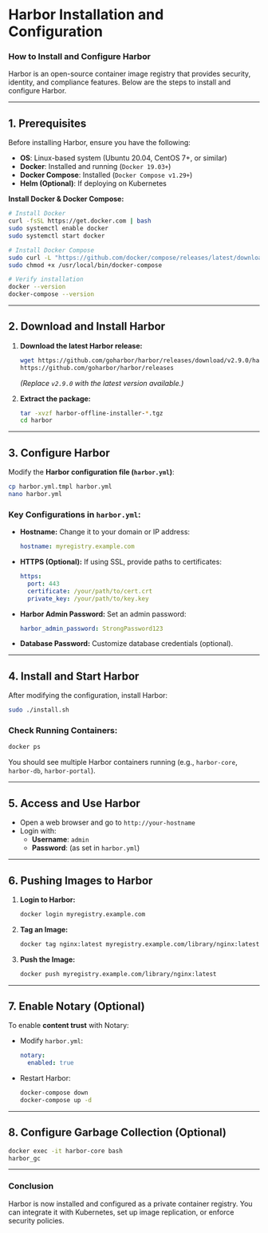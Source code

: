 # Harbor Installation and Configuration
### **How to Install and Configure Harbor**

Harbor is an open-source container image registry that provides security, identity, and compliance features. Below are the steps to install and configure Harbor.

---

## **1. Prerequisites**
Before installing Harbor, ensure you have the following:

- **OS**: Linux-based system (Ubuntu 20.04, CentOS 7+, or similar)
- **Docker**: Installed and running (`Docker 19.03+`)
- **Docker Compose**: Installed (`Docker Compose v1.29+`)
- **Helm (Optional)**: If deploying on Kubernetes

**Install Docker & Docker Compose:**
```bash
# Install Docker
curl -fsSL https://get.docker.com | bash
sudo systemctl enable docker
sudo systemctl start docker

# Install Docker Compose
sudo curl -L "https://github.com/docker/compose/releases/latest/download/docker-compose-$(uname -s)-$(uname -m)" -o /usr/local/bin/docker-compose
sudo chmod +x /usr/local/bin/docker-compose

# Verify installation
docker --version
docker-compose --version
```

---

## **2. Download and Install Harbor**
1. **Download the latest Harbor release:**
   ```bash
   wget https://github.com/goharbor/harbor/releases/download/v2.9.0/harbor-offline-installer-v2.9.0.tgz
   https://github.com/goharbor/harbor/releases
   ```
   *(Replace `v2.9.0` with the latest version available.)*

2. **Extract the package:**
   ```bash
   tar -xvzf harbor-offline-installer-*.tgz
   cd harbor
   ```

---

## **3. Configure Harbor**
Modify the **Harbor configuration file (`harbor.yml`)**:

```bash
cp harbor.yml.tmpl harbor.yml
nano harbor.yml
```

### **Key Configurations in `harbor.yml`:**
- **Hostname:** Change it to your domain or IP address:
  ```yaml
  hostname: myregistry.example.com
  ```
- **HTTPS (Optional):** If using SSL, provide paths to certificates:
  ```yaml
  https:
    port: 443
    certificate: /your/path/to/cert.crt
    private_key: /your/path/to/key.key
  ```
- **Harbor Admin Password:** Set an admin password:
  ```yaml
  harbor_admin_password: StrongPassword123
  ```
- **Database Password:** Customize database credentials (optional).

---

## **4. Install and Start Harbor**
After modifying the configuration, install Harbor:

```bash
sudo ./install.sh
```

### **Check Running Containers:**
```bash
docker ps
```
You should see multiple Harbor containers running (e.g., `harbor-core`, `harbor-db`, `harbor-portal`).

---

## **5. Access and Use Harbor**
- Open a web browser and go to `http://your-hostname`
- Login with:
  - **Username**: `admin`
  - **Password**: (as set in `harbor.yml`)

---

## **6. Pushing Images to Harbor**
1. **Login to Harbor:**
   ```bash
   docker login myregistry.example.com
   ```
2. **Tag an Image:**
   ```bash
   docker tag nginx:latest myregistry.example.com/library/nginx:latest
   ```
3. **Push the Image:**
   ```bash
   docker push myregistry.example.com/library/nginx:latest
   ```

---

## **7. Enable Notary (Optional)**
To enable **content trust** with Notary:
- Modify `harbor.yml`:
  ```yaml
  notary:
    enabled: true
  ```
- Restart Harbor:
  ```bash
  docker-compose down
  docker-compose up -d
  ```

---

## **8. Configure Garbage Collection (Optional)**
```bash
docker exec -it harbor-core bash
harbor_gc
```

---

### **Conclusion**
Harbor is now installed and configured as a private container registry. You can integrate it with Kubernetes, set up image replication, or enforce security policies.
